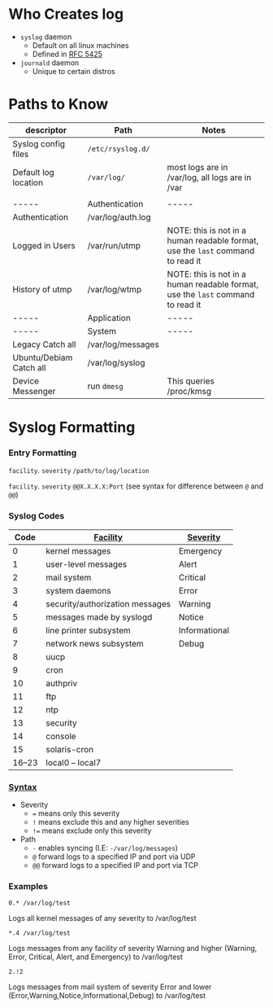 # Who Creates log
- `syslog` daemon
  - Default on all linux machines
  - Defined in [RFC 5425](https://tools.ietf.org/html/rfc5424)
- `journald` daemon
  - Unique to certain distros

# Paths to Know
| descriptor | Path | Notes |
| ---------- | ---- | ----- | 
| Syslog config files | `/etc/rsyslog.d/` | |
| Default log location | `/var/log/` | most logs are in /var/log, all logs are in /var |
| | | |
| ----- | Authentication | ----- |
| Authentication | /var/log/auth.log | |
| Logged in Users | /var/run/utmp | NOTE: this is not in a human readable format, use the `last` command to read it |
| History of utmp | /var/log/wtmp | NOTE: this is not in a human readable format, use the `last` command to read it |
| ----- | Application | ----- |
| ----- | System | ----- |
| Legacy Catch all | /var/log/messages | |
| Ubuntu/Debiam Catch all | /var/log/syslog | |
| Device Messenger | run `dmesg` | This queries /proc/kmsg |

# Syslog Formatting

### Entry Formatting
`facility`. `severity` `/path/to/log/location`


`facility`. `severity` `@@X.X.X.X:Port` (see syntax for difference between `@` and `@@`)

### Syslog Codes
| Code | [Facility](https://en.wikipedia.org/wiki/Syslog#Facility) | [Severity](https://en.wikipedia.org/wiki/Syslog#Severity_level) |
| ---- | -------- | -------- |
| 0 | kernel messages | Emergency |
| 1 | user-level messages | Alert |
| 2 | mail system | Critical |
| 3 | system daemons | Error |
| 4 | security/authorization messages | Warning |
| 5 | messages made by syslogd | Notice |
| 6 | line printer subsystem | Informational |
| 7 | network news subsystem | Debug |
| 8 	| uucp 	| |
| 9 	| cron 	| |
| 10 	| authpriv 	| |
| 11 	| ftp 	| |
| 12 	| ntp 	| |
| 13 	| security 	| |
| 14 	| console 	| |
| 15 	| solaris-cron 	| |
| 16–23 	| local0 – local7 	| |
### [Syntax](https://man7.org/linux/man-pages/man5/rsyslog.conf.5.html)
- Severity
  - `=` means only this severity
  - `!` means exclude this and any higher severities
  - `!=` means exclude only this severity
- Path
  - `-` enables syncing (I.E: `-/var/log/messages`)
  - `@` forward logs to a specified IP and port via UDP
  - `@@` forward logs to a specified IP and port via TCP

### Examples
```
0.* /var/log/test
```
Logs all kernel messages of any severity to /var/log/test

```
*.4 /var/log/test
```
Logs messages from any facility of severity Warning and higher (Warning, Error, Critical, Alert, and Emergency) to /var/log/test

```
2.!2
```
Logs messages from mail system of severity Error and lower (Error,Warning,Notice,Informational,Debug) to /var/log/test
